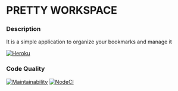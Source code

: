# PRETTY WORKSPACE
### Description
It is a simple application to organize your bookmarks and manage it

[![Heroku](https://pyheroku-badge.herokuapp.com/?app=powerful-taiga-19167)](https://powerful-taiga-19167.herokuapp.com/)
### Code Quality
[![Maintainability](https://api.codeclimate.com/v1/badges/67d5d871ac80896dc124/maintainability)](https://codeclimate.com/github/Ziprion/pretty-workplace/maintainability)
[![NodeCI](https://github.com/Ziprion/pretty-workplace/actions/workflows/node-ci.yml/badge.svg)](https://github.com/Ziprion/pretty-workplace/actions/workflows/node-ci.yml)
